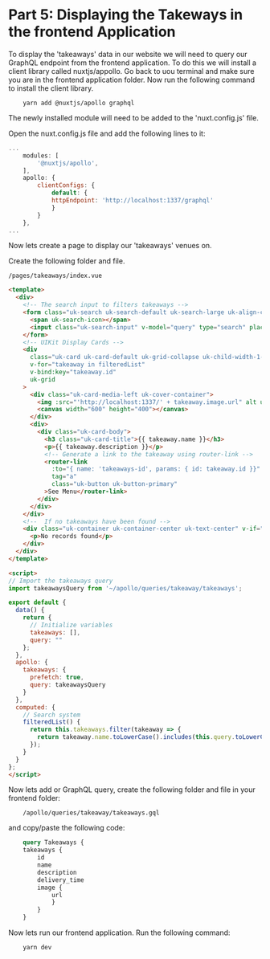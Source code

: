 # Part 5: Displaying the Takeways in the frontend Application

To display the 'takeaways' data in our website we will need to query our GraphQL endpoint from the frontend application. To do this we will install a client library called nuxtjs/appollo. Go back to uou terminal and make sure you are in the frontend application folder. Now run the following command to install the client library.

```
    yarn add @nuxtjs/apollo graphql
```

The newly installed module will need to be added to the 'nuxt.config.js' file.

Open the nuxt.config.js file and add the following lines to it:

```js
...
    modules: [  
        '@nuxtjs/apollo',
    ],
    apollo: {  
        clientConfigs: {
            default: {
            httpEndpoint: 'http://localhost:1337/graphql'
            }
        }
    },
...
```
Now lets create a page to display our 'takeaways' venues on.

Create the following folder and file.
    
    /pages/takeaways/index.vue


```html
<template>
  <div>
    <!-- The search input to filters takeaways -->
    <form class="uk-search uk-search-default uk-search-large uk-align-center uk-margin">
      <span uk-search-icon></span>
      <input class="uk-search-input" v-model="query" type="search" placeholder="Search..." />
    </form>
    <!-- UIKit Display Cards -->
    <div
      class="uk-card uk-card-default uk-grid-collapse uk-child-width-1-2@m uk-margin"
      v-for="takeaway in filteredList"
      v-bind:key="takeaway.id"
      uk-grid
    >
      <div class="uk-card-media-left uk-cover-container">
        <img :src="'http://localhost:1337/' + takeaway.image.url" alt uk-cover />
        <canvas width="600" height="400"></canvas>
      </div>
      <div>
        <div class="uk-card-body">
          <h3 class="uk-card-title">{{ takeaway.name }}</h3>
          <p>{{ takeaway.description }}</p>
          <!-- Generate a link to the takeaway using router-link -->
          <router-link
            :to="{ name: 'takeaways-id', params: { id: takeaway.id }}"
            tag="a"
            class="uk-button uk-button-primary"
          >See Menu</router-link>
        </div>
      </div>
    </div>
    <!--  If no takeaways have been found -->
    <div class="uk-container uk-container-center uk-text-center" v-if="filteredList.length == 0">
      <p>No records found</p>
    </div>
  </div>
</template>

<script>
// Import the takeaways query
import takeawaysQuery from '~/apollo/queries/takeaway/takeaways';

export default {
  data() {
    return {
      // Initialize variables
      takeaways: [],
      query: ""
    };
  },
  apollo: {
    takeaways: {
      prefetch: true,
      query: takeawaysQuery
    }
  },
  computed: {
    // Search system
    filteredList() {
      return this.takeaways.filter(takeaway => {
        return takeaway.name.toLowerCase().includes(this.query.toLowerCase());
      });
    }
  }
};
</script>
```

Now lets add or GraphQL query, create the following folder and file in your frontend folder:

```
    /apollo/queries/takeaway/takeaways.gql
```

and copy/paste the following code:

```graphql
    query Takeaways {  
    takeaways {
        id
        name
        description
        delivery_time
        image {
            url
            }
        }
    }
```

Now lets run our frontend application. Run the following command:

```
    yarn dev
```
